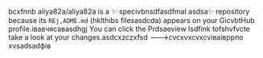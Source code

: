 bcxfnnb
aliya82a/aliya82a is a ✨ specivbnsdfasdfmal asdsa✨ repository because its `REj,ADME.md` (hklthibs filesasdcda) appears on your GicvbtHub profile.івавчясавasdhgj
You can click the Prdsaeview lsdfink tofshvfvcte take a look at your changes.asdcxzczxfsd
--->cvcxvxcvxcvіваівррпо
xvsadsadфів
